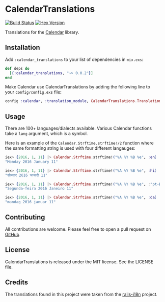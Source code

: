 # CalendarTranslations

[![Build Status](https://travis-ci.org/padde/calendar_translations.svg)](https://travis-ci.org/padde/calendar_translations)
[![Hex Version](https://img.shields.io/hexpm/v/calendar_translations.svg)](https://hex.pm/packages/calendar_translations)

Translations for the [Calendar](https://github.com/lau/calendar) library.

## Installation

Add `:calendar_translations` to your list of dependencies in `mix.exs`:

```elixir
def deps do
  [{:calendar_translations, "~> 0.0.2"}]
end
```

Make Calendar use CalendarTranslations by adding the following line to your
`config/config.exs` file:

```elixir
config :calendar, :translation_module, CalendarTranslations.Translations
```

## Usage

There are 100+ languages/dialects available. Various Calendar functions take a
`lang` argument, which is a symbol.

Here is an example of the `Calendar.Strftime.strftime!/2` function where the
same formatting string is used with four different langauges:

```elixir
iex> {2016, 1, 11} |> Calendar.Strftime.strftime!("%A %Y %B %e", :en)
"Monday 2016 January 11"

iex> {2016, 1, 11} |> Calendar.Strftime.strftime!("%A %Y %B %e", :hi)
"सोमवार 2016 जनवरी 11"

iex> {2016, 1, 11} |> Calendar.Strftime.strftime!("%A %Y %B %e", :"pt-BR")
"Segunda-feira 2016 Janeiro 11"

iex> {2016, 1, 11} |> Calendar.Strftime.strftime!("%A %Y %B %e", :da)
"mandag 2016 januar 11"
```

## Contributing

All contributions are welcome. Please feel free to open a pull request on
[GitHub](https://github.com/padde/calendar_translations).

## License

CalendarTranslations is released under the MIT license. See the LICENSE file.

## Credits

The translations found in this project were taken from the
[rails-i18n](https://github.com/svenfuchs/rails-i18n) project.
